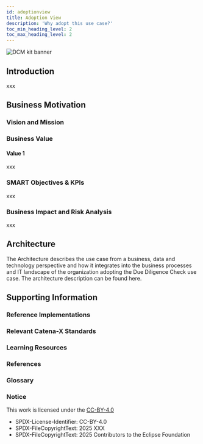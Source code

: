 ```yaml
---
id: adoptionview
title: Adoption View
description: 'Why adopt this use case?'
toc_min_heading_level: 2
toc_max_heading_level: 2
---
```


![DCM kit banner](@site/static/img/kits/demand-and-capacity-management/demand-and-capacity-management-kit-logo.svg)


## Introduction

xxx

## Business Motivation

### Vision and Mission


### Business Value

####  Value 1

xxx

### SMART Objectives & KPIs

xxx

### Business Impact and Risk Analysis

xxx

## Architecture

The Architecture describes the use case from a business, data and technology perspective and how it integrates into the business processes and IT landscape of the organization adopting the Due Diligence Check use case. The architecture description can be found here.

## Supporting Information

### Reference Implementations

### Relevant Catena-X Standards

### Learning Resources

### References

### Glossary

### Notice

This work is licensed under the [CC-BY-4.0](https://creativecommons.org/licenses/by/4.0/legalcode)

- SPDX-License-Identifier: CC-BY-4.0
- SPDX-FileCopyrightText: 2025 XXX
- SPDX-FileCopyrightText: 2025 Contributors to the Eclipse Foundation

